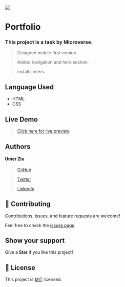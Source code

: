 ![](https://img.shields.io/badge/Microverse-blueviolet)

# Portfolio

### This project is a task by Microverse.

> Designed mobile first version.

> Added navigation and hero section.

> Install Linters.

## Language Used

- HTML
- CSS

## Live Demo
> [Click here for live preview](https://umerzia.github.io/Portfolio/)

## Authors

#### Umer Zia

> [GitHub](https://github.com/UmerZia)

> [Twitter](https://twitter.com/InfinusDesign)

> [LinkedIn](https://linkedin.com/in/umer-zia-30906a183/)

## 🤝 Contributing

Contributions, issues, and feature requests are welcome!

Feel free to check the [issues page](../../issues/).

## Show your support

Give a **Star** if you like this project!

## 📝 License

This project is [MIT](./MIT.md) licensed.